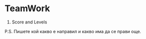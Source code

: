TeamWork
========
1) Score and Levels

P.S. Пишете кой какво е направил и какво има да се прави още.
